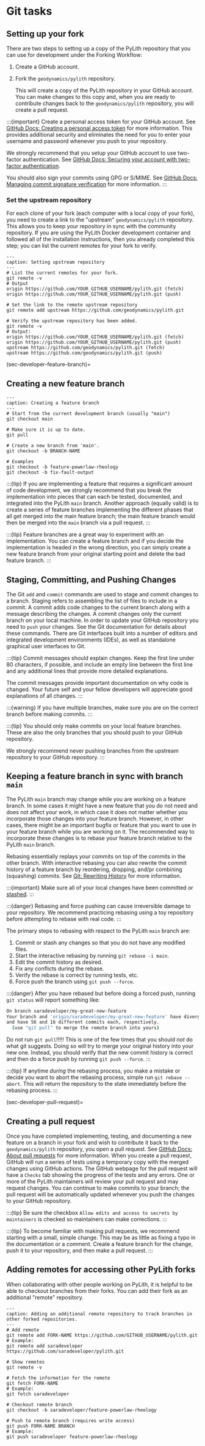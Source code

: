 # Git tasks

## Setting up your fork

There are two steps to setting up a copy of the PyLith repository that you can use for development under the Forking Workflow:

1. Create a GitHub account.
2. Fork the `geodynamics/pylith` repository.

    This will create a copy of the PyLith repository in your GitHub account.
    You can make changes to this copy and, when you are ready to contribute changes back to the `geodynamics/pylith` repository, you will create a pull request.

:::{important}
Create a personal access token for your GitHub account.
See [GitHub Docs: Creating a personal access token](https://docs.github.com/en/github/authenticating-to-github/creating-a-personal-access-token) for more information.
This provides additional security and eliminates the need for you to enter your username and password whenever you push to your repository.

We strongly recommend that you setup your GitHub account to use two-factor authentication.
See [GitHub Docs: Securing your account with two-factor authentication](https://help.github.com/articles/securing-your-account-with-two-factor-authentication-2fa/).

You should also sign your commits using GPG or S/MIME.
See [GitHub Docs: Managing commit signature verification](https://docs.github.com/en/github/authenticating-to-github/managing-commit-signature-verification) for more information.
:::

### Set the upstream repository

For each clone of your fork (each computer with a local copy of your fork), you need to create a link to the "upstream" `geodynamics/pylith` repository.
This allows you to keep your repository in sync with the community repository.
If you are using the PyLith Docker development container and followed all of the installation instructions, then you already completed this step; you can list the current remotes for your fork to verify.

```{code-block} bash
---
caption: Setting upstream repository
---
# List the current remotes for your fork.
git remote -v
# Output
origin https://github.com/YOUR_GITHUB_USERNAME/pylith.git (fetch)
origin https://github.com/YOUR_GITHUB_USERNAME/pylith.git (push)

# Set the link to the remote upstream repository
git remote add upstream https://github.com/geodynamics/pylith.git

# Verify the upstream repository has been added.
git remote -v
# Output:
origin https://github.com/YOUR_GITHUB_USERNAME/pylith.git (fetch)
origin https://github.com/YOUR_GITHUB_USERNAME/pylith.git (push)
upstream https://github.com/geodynamics/pylith.git (fetch)
upstream https://github.com/geodynamics/pylith.git (push)
```

(sec-developer-feature-branch)=
## Creating a new feature branch

```{code-block} bash
---
caption: Creating a feature branch
---
# Start from the current development branch (usually "main")
git checkout main

# Make sure it is up to date.
git pull

# Create a new branch from 'main'.
git checkout -b BRANCH-NAME

# Examples
git checkout -b feature-powerlaw-rheology
git checkout -b fix-fault-output
```

:::{tip}
If you are implementing a feature that requires a significant amount of code development, we strongly recommend that you break the implementation into pieces that can each be tested, documented, and integrated into the PyLith `main` branch.
Another approach (equally valid) is to create a series of feature branches implementing the different phases that all get merged into the main feature branch; the main feature branch would then be merged into the `main` branch via a pull request.
:::

:::{tip}
Feature branches are a great way to experiment with an implementation.
You can create a feature branch and if you decide the implementation is headed in the wrong direction, you can simply create a new feature branch from your original starting point and delete the bad feature branch.
:::

## Staging, Committing, and Pushing Changes

The Git `add` and `commit` commands are used to stage and commit changes to a branch.
Staging refers to assembling the list of files to include in a commit.
A commit adds code changes to the current branch along with a message describing the changes.
A commit changes only the current branch on your local machine.
In order to update your GitHub repository you need to `push` your changes.
See the Git documentation for details about these commands.
There are Git interfaces built into a number of editors and integrated development environments (IDEs), as well as standalone graphical user interfaces to Git.

:::{tip}
Commit messages should explain changes.
Keep the first line under 80 characters, if possible, and include an empty line between the first line and any additional lines that provide more detailed explanations.

The commit messages provide important documentation on why code is changed.
Your future self and your fellow developers will appreciate good explanations of all changes.
:::

:::{warning}
If you have multiple branches, make sure you are on the correct branch before making commits.
:::

:::{tip}
You should only make commits on your local feature branches.
These are also the only branches that you should push to your GitHub repository.

We strongly recommend never pushing branches from the upstream repository to your GitHub repository.
:::

## Keeping a feature branch in sync with branch `main`

The PyLith `main` branch may change while you are working on a feature branch.
In some cases it might have a new feature that you do not need and does not affect your work, in which case it does not matter whether you incorporate those changes into your feature branch.
However, in other cases, there might be an important bugfix or feature that you want to use in your feature branch while you are working on it.
The recommended way to incorporate these changes is to rebase your feature branch relative to the PyLith `main` branch.

Rebasing essentially replays your commits on top of the commits in the other branch.
With interactive rebasing you can also rewrite the commit history of a feature branch by reordering, dropping, and/pr combining (squashing) commits.
See [Git: Rewriting History](https://git-scm.com/book/en/v2/Git-Tools-Rewriting-History) for more information.

:::{important}
Make sure all of your local changes have been committed or [stashed](https://git-scm.com/docs/git-stash).
:::

:::{danger}
Rebasing and force pushing can cause irreversible damage to your repository.
We recommend practicing rebasing using a toy repository before attempting to rebase with real code.
:::

The primary steps to rebasing with respect to the PyLith `main` branch are:

1. Commit or stash any changes so that you do not have any modified files.
2. Start the interactive rebasing by running `git rebase -i main`.
3. Edit the commit history as desired.
4. Fix any conflicts during the rebase.
5. Verify the rebase is correct by running tests, etc.
6. Force push the branch using `git push --force`.

:::{danger}
After you have rebased but before doing a forced push, running `git status` will report something like:

```bash
On branch saradeveloper/my-great-new-feature
Your branch and 'origin/saradeveloper/my-great-new-feature' have diverged,
and have 56 and 16 different commits each, respectively.
  (use "git pull" to merge the remote branch into yours)
```

Do not run `git pull`!!!!!
This is one of the few times that you should *not* do what git suggests.
Doing so will try to merge your original history into your new one.
Instead, you should verify that the new commit history is correct and then do a force push by running `git push --force`.
:::

:::{tip}
If anytime *during* the rebasing process, you make a mistake or decide you want to abort the rebasing process, simple run `git rebase --abort`.
This will return the repository to the state immediately before the rebasing process.
:::

(sec-developer-pull-request)=
## Creating a pull request

Once you have completed implementing, testing, and documenting a new feature on a branch in your fork and wish to contribute it back to the `geodynamics/pylith` repository, you open a pull request.
See [GitHub Docs: About pull requests](https://help.github.com/articles/about-pull-requests/) for more information.
When you create a pull request, GitHub will run a series of tests using a temporary copy with the merged changes using GitHub actions.
The GitHub webpage for the pull request will have a `Checks` tab showing the progress of the tests and any errors.
One or more of the PyLith maintainers will review your pull request and may request changes.
You can continue to make commits to your branch; the pull request will be automatically updated whenever you push the changes to your GitHub repository.

:::{tip}
Be sure the checkbox `Allow edits and access to secrets by maintainers` is checked so maintainers can make corrections.
:::

:::{tip}
To become familiar with making pull requests, we recommend starting with a small, simple change.
This may be as little as fixing a typo in the documentation or a comment.
Create a feature branch for the change, push it to your repository, and then make a pull request.
:::

## Adding remotes for accessing other PyLith forks

When collaborating with other people working on PyLith, it is helpful to be able to checkout branches from their forks.
You can add their fork as an additional "remote" repository.

```{code-block} bash
---
caption: Adding an additional remote repository to track branches in other forked repositories.
---
# Add remote
git remote add FORK-NAME https://github.com/GITHUB_USERNAME/pylith.git
# Example:
git remote add saradeveloper https://github.com/saradeveloper/pylith.git

# Show remotes
git remote -v

# Fetch the information for the remote
git fetch FORK-NAME
# Example:
git fetch saradeveloper

# Checkout remote branch
git checkout -b saradeveloper/feature-powerlaw-rheology

# Push to remote branch (requires write access)
git push FORK-NAME BRANCH
# Example:
git push saradeveloper feature-powerlaw-rheology
```
